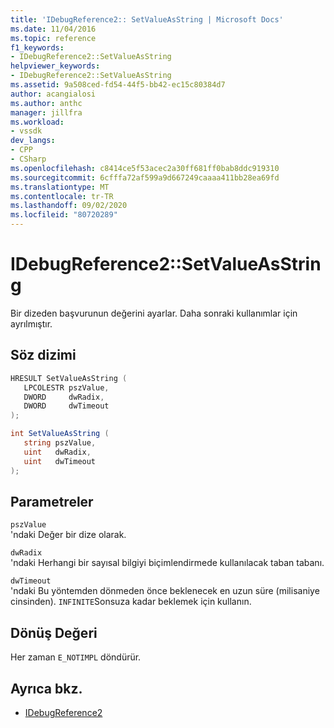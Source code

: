 ```yaml
---
title: 'IDebugReference2:: SetValueAsString | Microsoft Docs'
ms.date: 11/04/2016
ms.topic: reference
f1_keywords:
- IDebugReference2::SetValueAsString
helpviewer_keywords:
- IDebugReference2::SetValueAsString
ms.assetid: 9a508ced-fd54-44f5-bb42-ec15c80384d7
author: acangialosi
ms.author: anthc
manager: jillfra
ms.workload:
- vssdk
dev_langs:
- CPP
- CSharp
ms.openlocfilehash: c8414ce5f53acec2a30ff681ff0bab8ddc919310
ms.sourcegitcommit: 6cfffa72af599a9d667249caaaa411bb28ea69fd
ms.translationtype: MT
ms.contentlocale: tr-TR
ms.lasthandoff: 09/02/2020
ms.locfileid: "80720289"
---
```

# <a name="idebugreference2setvalueasstring"></a>IDebugReference2::SetValueAsString
Bir dizeden başvurunun değerini ayarlar. Daha sonraki kullanımlar için ayrılmıştır.

## <a name="syntax"></a>Söz dizimi

```cpp
HRESULT SetValueAsString ( 
   LPCOLESTR pszValue,
   DWORD     dwRadix,
   DWORD     dwTimeout
);
```

```csharp
int SetValueAsString ( 
   string pszValue,
   uint   dwRadix,
   uint   dwTimeout
);
```

## <a name="parameters"></a>Parametreler
`pszValue`\
'ndaki Değer bir dize olarak.

`dwRadix`\
'ndaki Herhangi bir sayısal bilgiyi biçimlendirmede kullanılacak taban tabanı.

`dwTimeout`\
'ndaki Bu yöntemden dönmeden önce beklenecek en uzun süre (milisaniye cinsinden). `INFINITE`Sonsuza kadar beklemek için kullanın.

## <a name="return-value"></a>Dönüş Değeri
 Her zaman `E_NOTIMPL` döndürür.

## <a name="see-also"></a>Ayrıca bkz.
- [IDebugReference2](../../../extensibility/debugger/reference/idebugreference2.md)
